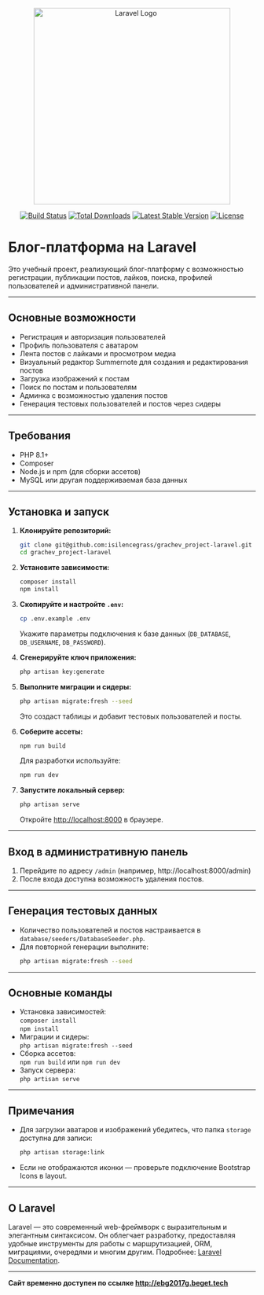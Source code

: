 <p align="center"><a href="https://laravel.com" target="_blank"><img src="https://raw.githubusercontent.com/laravel/art/master/logo-lockup/5%20SVG/2%20CMYK/1%20Full%20Color/laravel-logolockup-cmyk-red.svg" width="400" alt="Laravel Logo"></a></p>

<p align="center">
<a href="https://github.com/laravel/framework/actions"><img src="https://github.com/laravel/framework/workflows/tests/badge.svg" alt="Build Status"></a>
<a href="https://packagist.org/packages/laravel/framework"><img src="https://img.shields.io/packagist/dt/laravel/framework" alt="Total Downloads"></a>
<a href="https://packagist.org/packages/laravel/framework"><img src="https://img.shields.io/packagist/v/laravel/framework" alt="Latest Stable Version"></a>
<a href="https://packagist.org/packages/laravel/framework"><img src="https://img.shields.io/packagist/l/laravel/framework" alt="License"></a>
</p>

# Блог-платформа на Laravel

Это учебный проект, реализующий блог-платформу с возможностью регистрации, публикации постов, лайков, поиска, профилей пользователей и административной панели.

---

## Основные возможности

- Регистрация и авторизация пользователей
- Профиль пользователя с аватаром
- Лента постов с лайками и просмотром медиа
- Визуальный редактор Summernote для создания и редактирования постов
- Загрузка изображений к постам
- Поиск по постам и пользователям
- Админка с возможностью удаления постов
- Генерация тестовых пользователей и постов через сидеры

---

## Требования

- PHP 8.1+
- Composer
- Node.js и npm (для сборки ассетов)
- MySQL или другая поддерживаемая база данных

---

## Установка и запуск

1. **Клонируйте репозиторий:**
    ```sh
    git clone git@github.com:isilencegrass/grachev_project-laravel.git
    cd grachev_project-laravel
    ```

2. **Установите зависимости:**
    ```sh
    composer install
    npm install
    ```

3. **Скопируйте и настройте `.env`:**
    ```sh
    cp .env.example .env
    ```
    Укажите параметры подключения к базе данных (`DB_DATABASE`, `DB_USERNAME`, `DB_PASSWORD`).

4. **Сгенерируйте ключ приложения:**
    ```sh
    php artisan key:generate
    ```

5. **Выполните миграции и сидеры:**
    ```sh
    php artisan migrate:fresh --seed
    ```
    Это создаст таблицы и добавит тестовых пользователей и посты.

6. **Соберите ассеты:**
    ```sh
    npm run build
    ```
    Для разработки используйте:
    ```sh
    npm run dev
    ```

7. **Запустите локальный сервер:**
    ```sh
    php artisan serve
    ```
    Откройте [http://localhost:8000](http://localhost:8000) в браузере.

---

## Вход в административную панель

1. Перейдите по адресу `/admin` (например, http://localhost:8000/admin)
2. После входа доступна возможность удаления постов.

---

## Генерация тестовых данных

- Количество пользователей и постов настраивается в `database/seeders/DatabaseSeeder.php`.
- Для повторной генерации выполните:
    ```sh
    php artisan migrate:fresh --seed
    ```

---

## Основные команды

- Установка зависимостей:  
  `composer install`  
  `npm install`
- Миграции и сидеры:  
  `php artisan migrate:fresh --seed`
- Сборка ассетов:  
  `npm run build` или `npm run dev`
- Запуск сервера:  
  `php artisan serve`

---

## Примечания

- Для загрузки аватаров и изображений убедитесь, что папка `storage` доступна для записи:
    ```sh
    php artisan storage:link
    ```
- Если не отображаются иконки — проверьте подключение Bootstrap Icons в layout.

---

## О Laravel

Laravel — это современный web-фреймворк с выразительным и элегантным синтаксисом. Он облегчает разработку, предоставляя удобные инструменты для работы с маршрутизацией, ORM, миграциями, очередями и многим другим. Подробнее: [Laravel Documentation](https://laravel.com/docs).

---

**Сайт временно доступен по ссылке http://ebg2017g.beget.tech**
